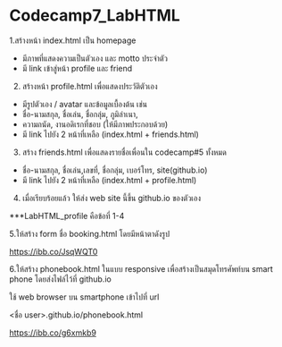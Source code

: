 # Codecamp7_LabHTML
1.สร้างหน้า index.html เป็น homepage 
- มีภาพที่แสดงความเป็นตัวเอง และ motto ประจำตัว
- มี link เข้าสู่หน้า profile และ friend 

2. สร้างหน้า profile.html เพื่อแสดงประวัติตัวเอง 
- มีรูปตัวเอง / avatar และข้อมูลเบื้องต้น เช่น
- ชื่อ-นามสกุล,​ ชื่อเล่น, ชื่อกลุ่ม,​ ภูมิลำเนา, 
- ความถนัด, งานอดิเรกที่ชอบ (ให้มีภาพประกอบด้วย)
- มี link ไปยัง 2 หน้าที่เหลือ (index.html + friends.html)

3. สร้าง friends.html เพื่อแสดงรายชื่อเพื่อนใน codecamp#5 ทั้งหมด
- ชื่อ-นามสกุล,​ ชื่อเล่น,เลขที่, ชื่อกลุ่ม,​ เบอร์โทร, site(github.io) 
- มี link ไปยัง 2 หน้าที่เหลือ (index.html + profile.html)

4. เมื่อเรียบร้อยแล้ว ให้ส่ง web site นี้ขึ้น github.io ของตัวเอง

***LabHTML_profile คือข้อที่ 1-4

5.ให้สร้าง form ชื่อ booking.html โดยมีหน้าตาดังรูป 

https://ibb.co/JsqWQT0

6.ให้สร้าง phonebook.html ในแบบ responsive 
เพื่อสร้างเป็นสมุดโทรศัพท์บน smart phone
โดยส่งไฟล์ไว้ที่ github.io

ใช้ web browser บน smartphone เข้าไปที่  url

<ชื่อ user>.github.io/phonebook.html

https://ibb.co/g6xmkb9
